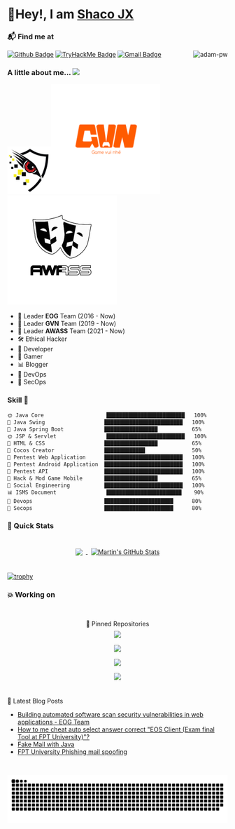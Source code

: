 <h1>🤙Hey!, I am <a href="https://github.com/shacojx">Shaco JX</a></h1>
</h1>

### 📬 Find me at

[![Github Badge](http://img.shields.io/badge/-Github-black?style=flat-square&logo=github&link=https://github.com/shacojx/)](https://github.com/shacojx/)
[![TryHackMe Badge](https://img.shields.io/badge/-Facebook-blue?style=flat-square&logo=facebook&logoColor=white&link=https://facebook.com/shaco.jx)](https://facebook.com/shaco.jx)
[![Gmail Badge](https://img.shields.io/badge/-Gmail-d14836?style=flat-square&logo=Gmail&logoColor=white&link=mailto:shacojx001@gmail.com)](mailto:shacojx001@gmail.com)
<img height="350" align="right" src="https://github.com/Adam-pw/Adam-pw/blob/main/animation_500_kxa883sd.gif" alt="adam-pw" />
 
### A little about me... <img src="https://media.giphy.com/media/VgCDAzcKvsR6OM0uWg/giphy.gif" width="50">
<img src="https://github.com/shacojx/shacojx/blob/main/eog.jpg" width="100"/><img src="https://github.com/shacojx/shacojx/blob/main/gvn.png" width="250"/><img src="https://github.com/shacojx/shacojx/blob/main/awass.png" width="250"/>
- 🌱 Leader **EOG** Team (2016 - Now) 
- 🔭 Leader **GVN** Team (2019 - Now) 
- 🤖 Leader **AWASS** Team (2021 - Now) 
- 🛠 Ethical Hacker
- 🐞 Developer
- 🤖 Gamer
- 📊 Blogger
- 🤔 DevOps
- 👯 SecOps


### Skill 🐤 
```text
🌞 Java Core                    █████████████████████████   100% 
🌆 Java Swing                   █████████████████████████   100% 
🌃 Java Spring Boot             █████████████████           65% 
🌞 JSP & Servlet                █████████████████████████   100% 
👯 HTML & CSS                   █████████████████           65% 
🌆 Cocos Creator                █████████████               50%
🌙 Pentest Web Application      █████████████████████████   100%
🌃 Pentest Android Application  █████████████████████████   100%
🌆 Pentest API                  █████████████████████████   100%
🌆 Hack & Mod Game Mobile       █████████████████           65% 
🌃 Social Engineering           █████████████████████████   100%
📊 ISMS Document                ████████████████████████    90% 
🐞 Devops                       ██████████████████████      80% 
🤔 Secops                       ██████████████████████      80% 
```

### 🚀 Quick Stats
<p align="center">
<br>

<a href="https://github.com/shacojx">
  <img align="center" style="margin:0.5rem" src="https://github-readme-stats.vercel.app/api/top-langs/?username=shacojx&hide=html,css&title_color=ffffff&text_color=c9cacc&icon_color=4AB197&bg_color=1A2B34" />
</a>

<a href="https://github.com/shacojx">
  <img align="center" style="margin:0.5rem" src="https://github-readme-stats.vercel.app/api?username=shacojx&show_icons=true&line_height=27&count_private=true&title_color=ffffff&text_color=c9cacc&icon_color=4AB097&bg_color=1A2B34" alt="Martin's GitHub Stats" />
</a>

<br>
<br>
</p>

[![trophy](https://github-profile-trophy.vercel.app/?username=shacojx&theme=onedark)](https://github.com/shacojx)

### 💥 Working on
<br>
<p align="center">
 📌 Pinned Repositories

<br>

<a href="https://github.com/shacojx/EScan">
  <img align="center" style="margin:0.5rem" src="https://github-readme-stats.vercel.app/api/pin/?username=shacojx&repo=EScan&title_color=ffffff&text_color=c9cacc&icon_color=4AB197&bg_color=1A2B34" />
</a>

<br>

<a href="https://github.com/shacojx/VinaScanHub">
  <img align="center" style="margin:0.5rem" src="https://github-readme-stats.vercel.app/api/pin/?username=shacojx&repo=VinaScanHub&title_color=ffffff&text_color=c9cacc&icon_color=4AB197&bg_color=1A2B34" />
</a>

<br>

<a href="https://github.com/shacojx/FTSec-Email-Spoofing-Tool">
  <img align="center" style="margin:0.5rem" src="https://github-readme-stats.vercel.app/api/pin/?username=shacojx&repo=FTSec-Email-Spoofing-Tool&title_color=ffffff&text_color=c9cacc&icon_color=4AB197&bg_color=1A2B34" />
</a>

<br>
<a href="https://github.com/shacojx/Exploit-XMLRPC-Toolkit">
  <img align="center" style="margin:0.5rem" src="https://github-readme-stats.vercel.app/api/pin/?username=shacojx&repo=Exploit-XMLRPC-Toolkit&title_color=ffffff&text_color=c9cacc&icon_color=4AB197&bg_color=1A2B34" />
</a>

<br>
<br>
</p>
📝 Latest Blog Posts

<br>

<!-- BLOG-POST-LIST:START -->
- [Building automated software scan security vulnerabilities in web applications - EOG Team](https://shacojx.blogspot.com/2020/08/building-automated-software-scan.html)
- [How to me cheat auto select answer correct "EOS Client (Exam final Tool at FPT University)"?](https://shacojx.blogspot.com/2021/07/how-to-i-cheat-auto-select-answer.html)
- [Fake Mail with Java](https://shacojx.blogspot.com/2019/04/fake-mail-with-java-hoa-roi-cua-phat.html)
- [FPT University Phishing mail spoofing](https://shacojx.blogspot.com/2019/04/drama-fpt-phishing-mail-thoi-anh-khong.html)
<!-- BLOG-POST-LIST:END -->

<br>
<p align="center">
  <img src="https://github.com/DHANOLA/DHANOLA/raw/output/github-contribution-grid-snake.svg" alt="snake"></center>

